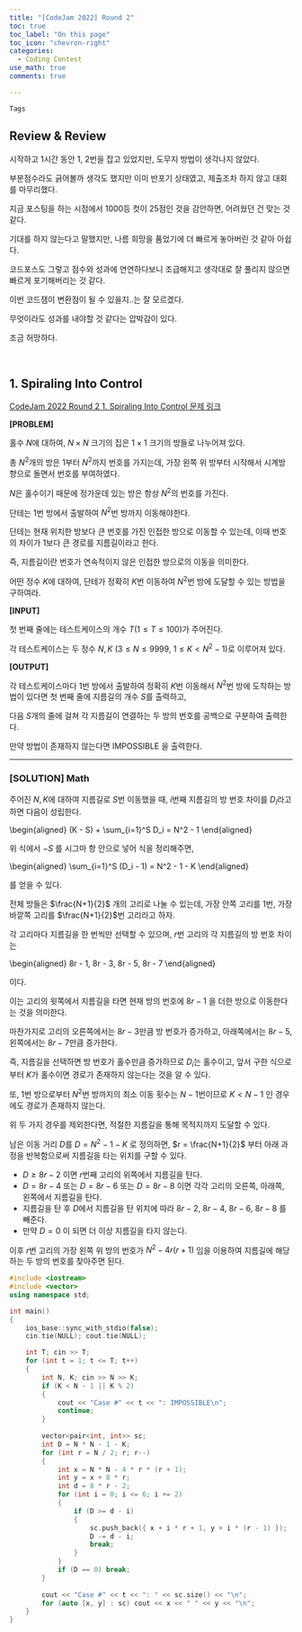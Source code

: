 ```yaml
---
title: "[CodeJam 2022] Round 2"
toc: true
toc_label: "On this page"
toc_icon: "chevron-right"
categories:
  - Coding Contest
use_math: true
comments: true

---
```


`Tags` 

## Review & Review

시작하고 1시간 동안 1, 2번을 잡고 있었지만, 도무지 방법이 생각나지 않았다.

부분점수라도 긁어볼까 생각도 했지만 이미 반포기 상태였고, 제출조차 하지 않고 대회를 마무리했다.

지금 포스팅을 하는 시점에서 1000등 컷이 25점인 것을 감안하면, 어려웠던 건 맞는 것 같다.

기대를 하지 않는다고 말했지만, 나름 희망을 품었기에 더 빠르게 놓아버린 것 같아 아쉽다.

코드포스도 그렇고 점수와 성과에 연연하다보니 조급해지고 생각대로 잘 풀리지 않으면 빠르게 포기해버리는 것 같다.

이번 코드잼이 변환점이 될 수 있을지..는 잘 모르겠다.

무엇이라도 성과를 내야할 것 같다는 압박감이 있다.

조금 허망하다.

<br/>

## 1. Spiraling Into Control

[CodeJam 2022 Round 2 1. Spiraling Into Control 문제 링크](https://codingcompetitions.withgoogle.com/codejam/round/00000000008778ec/0000000000b15a74#problem)

**[PROBLEM]**

홀수 $N$에 대하여, $N \times N$ 크기의 집은 $1 \times 1$ 크기의 방들로 나누어져 있다.

총 $N^2$개의 방은 $1$부터 $N^2$까지 번호를 가지는데, 가장 왼쪽 위 방부터 시작해서 시계방향으로 돌면서 번호를 부여하였다.

$N$은 홀수이기 때문에 정가운데 있는 방은 항상 $N^2$의 번호를 가진다.

단테는 $1$번 방에서 출발하여 $N^2$번 방까지 이동해야한다.

단테는 현재 위치한 방보다 큰 번호를 가진 인접한 방으로 이동할 수 있는데, 이때 번호의 차이가 $1$보다 큰 경로를 지름길이라고 한다.

즉, 지름길이란 번호가 연속적이지 않은 인접한 방으로의 이동을 의미한다.

어떤 정수 $K$에 대하여, 단테가 정확히 $K$번 이동하여 $N^2$번 방에 도달할 수 있는 방법을 구하여라.

**[INPUT]**

첫 번째 줄에는 테스트케이스의 개수 $T$($1 \leq T \leq 100$)가 주어진다.

각 테스트케이스는 두 정수 $N, K$ ($3 \leq N \leq 9999$, $1 \leq K < N^2 - 1$)로 이루어져 있다.

**[OUTPUT]**

각 테스트케이스마다 $1$번 방에서 출발하여 정확히 $K$번 이동해서 $N^2$번 방에 도착하는 방법이 있다면 첫 번째 줄에 지름길의 개수 $S$를 출력하고,

다음 $S$개의 줄에 걸쳐 각 지름길이 연결하는 두 방의 번호를 공백으로 구분하여 출력한다.

만약 방법이 존재하지 않는다면 IMPOSSIBLE 을 출력한다.

---

### [SOLUTION] Math

주어진 $N, K$에 대하여 지름길로 $S$번 이동했을 때, $i$번째 지름길의 방 번호 차이를 $D_i$라고 하면 다음이 성립한다.

\begin{aligned}
(K - S) + \sum_{i=1}^S D_i = N^2 - 1
\end{aligned}

위 식에서 $-S$ 를 시그마 항 안으로 넣어 식을 정리해주면,

\begin{aligned}
\sum_{i=1}^S (D_i - 1) = N^2 - 1 - K
\end{aligned}

를 얻을 수 있다.

전체 방들은 $\frac{N+1}{2}$ 개의 고리로 나눌 수 있는데, 가장 안쪽 고리를 $1$번, 가장 바깥쪽 고리를 $\frac{N+1}{2}$번 고리라고 하자.

각 고리마다 지름길을 한 번씩만 선택할 수 있으며, $r$번 고리의 각 지름길의 방 번호 차이는

\begin{aligned}
8r - 1, 8r - 3, 8r - 5, 8r - 7
\end{aligned}

이다.

이는 고리의 윗쪽에서 지름길을 타면 현재 방의 번호에 $8r - 1$ 을 더한 방으로 이동한다는 것을 의미한다.

마찬가지로 고리의 오른쪽에서는 $8r-3$만큼 방 번호가 증가하고, 아래쪽에서는 $8r-5$, 왼쪽에서는 $8r-7$만큼 증가한다.

즉, 지름길을 선택하면 방 번호가 홀수만큼 증가하므로 $D_i$는 홀수이고, 앞서 구한 식으로부터 $K$가 홀수이면 경로가 존재하지 않는다는 것을 알 수 있다.

또, $1$번 방으로부터 $N^2$번 방까지의 최소 이동 횟수는 $N-1$번이므로 $K < N-1$ 인 경우에도 경로가 존재하지 않는다.

위 두 가지 경우를 제외한다면, 적절한 지름길을 통해 목적지까지 도달할 수 있다.

남은 이동 거리 $D$를 $D = N^2 - 1 - K$ 로 정의하면, $r = \frac{N+1}{2}$ 부터 아래 과정을 반복함으로써 지름길을 타는 위치를 구할 수 있다.

- $D \geq 8r - 2$ 이면 $r$번째 고리의 위쪽에서 지름길을 탄다.
- $D = 8r - 4$ 또는 $D = 8r - 6$ 또는 $D = 8r - 8$ 이면 각각 고리의 오른쪽, 아래쪽, 왼쪽에서 지름길을 탄다.
- 지름길을 탄 후 $D$에서 지름길을 탄 위치에 따라 $8r - 2$, $8r - 4$, $8r - 6$, $8r- 8$ 를 빼준다.
- 만약 $D = 0$ 이 되면 더 이상 지름길을 타지 않는다.

이후 $r$번 고리의 가장 왼쪽 위 방의 번호가 $N^2 - 4r(r+1)$ 임을 이용하여 지름길에 해당하는 두 방의 번호를 찾아주면 된다.

```cpp
#include <iostream>
#include <vector>
using namespace std;

int main()
{
    ios_base::sync_with_stdio(false);
    cin.tie(NULL); cout.tie(NULL);

    int T; cin >> T;
    for (int t = 1; t <= T; t++)
    {
        int N, K; cin >> N >> K;
        if (K < N - 1 || K % 2)
        {
            cout << "Case #" << t << ": IMPOSSIBLE\n";
            continue;
        }
        
        vector<pair<int, int>> sc;
        int D = N * N - 1 - K;
        for (int r = N / 2; r; r--)
        {
            int x = N * N - 4 * r * (r + 1);
            int y = x + 8 * r;
            int d = 8 * r - 2;
            for (int i = 0; i <= 6; i += 2)
            {
                if (D >= d - i)
                {
                    sc.push_back({ x + i * r + 1, y + i * (r - 1) });
                    D -= d - i;
                    break;
                }
            }
            if (D == 0) break;
        }
        
        cout << "Case #" << t << ": " << sc.size() << "\n";
        for (auto [x, y] : sc) cout << x << " " << y << "\n";
    }
}
```


